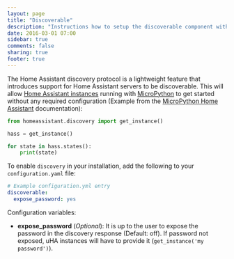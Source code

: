 ```yaml
---
layout: page
title: "Discoverable"
description: "Instructions how to setup the discoverable component with Home Assistant."
date: 2016-03-01 07:00
sidebar: true
comments: false
sharing: true
footer: true
---
```


The Home Assistant discovery protocol is a lightweight feature that introduces support for Home Assistant servers to be discoverable. This will allow [Home Assistant instances](https://github.com/balloob/micropython-home-assistant) running with [MicroPython](https://micropython.org/) to get started without any required configuration (Example from the [MicroPython Home Assistant](https://github.com/balloob/micropython-home-assistant) documentation):

```python
from homeassistant.discovery import get_instance()

hass = get_instance()

for state in hass.states():
    print(state)
```

To enable `discovery` in your installation, add the following to your `configuration.yaml` file:

```yaml
# Example configuration.yml entry
discoverable:
  expose_password: yes
```


Configuration variables:

- **expose_password** (*Optional*): It is up to the user to expose the password in the discovery response (Default: off). If password not exposed, uHA instances will have to provide it (`get_instance('my password')`).

